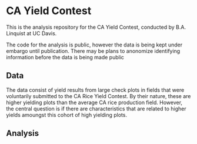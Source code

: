 # CA Yield Contest 

This is the analysis repository for the CA Yield Contest, conducted by
B.A. Linquist at UC Davis.

The code for the analysis is public, however the data is being kept
under embargo until publication. There may be plans to anonomize
identifying information before the data is being made public

## Data

The data consist of yield results from large check plots in fields
that were voluntarily submitted to the CA Rice Yield Contest. By their
nature, these are higher yielding plots than the average CA rice
production field. However, the central question is if there are
characteristics that are related to higher yields amoungst this cohort
of high yielding plots.

## Analysis

